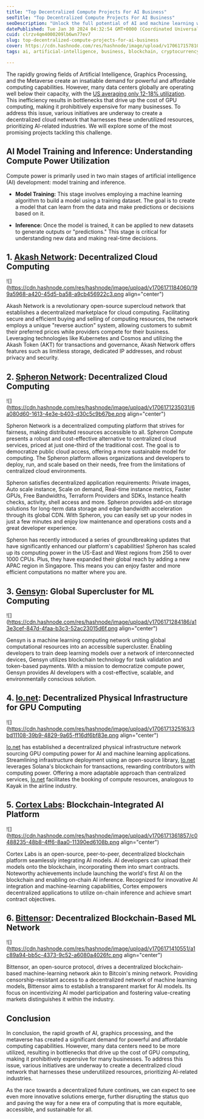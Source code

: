 ```yaml
---
title: "Top Decentralized Compute Projects For AI Business"
seoTitle: "Top Decentralized Compute Projects For AI Business"
seoDescription: "Unlock the full potential of AI and machine learning with decentralized cloud computing. Learn about the cutting-edge projects revolutionizing the industry"
datePublished: Tue Jan 30 2024 04:32:54 GMT+0000 (Coordinated Universal Time)
cuid: clrzv4qm4000209lb6wn77ev7
slug: top-decentralized-compute-projects-for-ai-business
cover: https://cdn.hashnode.com/res/hashnode/image/upload/v1706171578104/134698fa-8852-4487-9d63-5c9d424c701a.png
tags: ai, artificial-intelligence, business, blockchain, cryptocurrency, web3, compute, decentralization

---
```


The rapidly growing fields of Artificial Intelligence, Graphics Processing, and the Metaverse create an insatiable demand for powerful and affordable computing capabilities. However, many data centers globally are operating well below their capacity, with the [US averaging only 12-18% utilization](https://www.nrdc.org/sites/default/files/data-center-efficiency-assessment-IP.pdf). This inefficiency results in bottlenecks that drive up the cost of GPU computing, making it prohibitively expensive for many businesses. To address this issue, various initiatives are underway to create a decentralized cloud network that harnesses these underutilized resources, prioritizing AI-related industries. We will explore some of the most promising projects tackling this challenge.

## AI Model Training and Inference: Understanding Compute Power Utilization

Compute power is primarily used in two main stages of artificial intelligence (AI) development: model training and inference.

* **Model Training:** This stage involves employing a machine learning algorithm to build a model using a training dataset. The goal is to create a model that can learn from the data and make predictions or decisions based on it.
    
* **Inference:** Once the model is trained, it can be applied to new datasets to generate outputs or "predictions." This stage is critical for understanding new data and making real-time decisions.
    

## 1\. [Akash Network](https://akash.network/): Decentralized Cloud Computing 

![](https://cdn.hashnode.com/res/hashnode/image/upload/v1706171184060/199a5968-a420-45d5-ba58-a9cb456922c3.png align="center")

Akash Network is a revolutionary open-source supercloud network that establishes a decentralized marketplace for cloud computing. Facilitating secure and efficient buying and selling of computing resources, the network employs a unique "reverse auction" system, allowing customers to submit their preferred prices while providers compete for their business. Leveraging technologies like Kubernetes and Cosmos and utilizing the Akash Token (AKT) for transactions and governance, Akash Network offers features such as limitless storage, dedicated IP addresses, and robust privacy and security.

## 2\. [Spheron Network](https://www.spheron.network/): Decentralized Cloud Computing

![](https://cdn.hashnode.com/res/hashnode/image/upload/v1706171235031/6a080d60-1613-4e3e-b403-d30c5c9b67be.png align="center")

Spheron Network is a decentralized computing platform that strives for fairness, making distributed resources accessible to all. Spheron Compute presents a robust and cost-effective alternative to centralized cloud services, priced at just one-third of the traditional cost. The goal is to democratize public cloud access, offering a more sustainable model for computing. The Spheron platform allows organizations and developers to deploy, run, and scale based on their needs, free from the limitations of centralized cloud environments. 

Spheron satisfies decentralized application requirements: Private images, Auto scale instance, Scale on demand, Real-time instance metrics, Faster GPUs, Free Bandwidths, Terraform Providers and SDKs, Instance health checks, activity, shell access and more. Spheron provides add-on storage solutions for long-term data storage and edge bandwidth acceleration through its global CDN. With Spheron, you can easily set up your nodes in just a few minutes and enjoy low maintenance and operations costs and a great developer experience.

Spheron has recently introduced a series of groundbreaking updates that have significantly enhanced our platform's capabilities! Spheron has scaled up its computing power in the US-East and West regions from 256 to over 1000 CPUs. Plus, they have expanded their global reach by adding a new APAC region in Singapore. This means you can enjoy faster and more efficient computations no matter where you are.

## 3\. [Gensyn](https://www.gensyn.ai/): Global Supercluster for ML Computing

![](https://cdn.hashnode.com/res/hashnode/image/upload/v1706171284186/a13e3cef-847d-4faa-b3c3-52ac23015d6f.png align="center")

Gensyn is a machine learning computing network uniting global computational resources into an accessible supercluster. Enabling developers to train deep learning models over a network of interconnected devices, Gensyn utilizes blockchain technology for task validation and token-based payments. With a mission to democratize compute power, Gensyn provides AI developers with a cost-effective, scalable, and environmentally conscious solution.

## 4\. [Io.net](http://Io.net): Decentralized Physical Infrastructure for GPU Computing 

![](https://cdn.hashnode.com/res/hashnode/image/upload/v1706171325163/3bd11108-39b9-4829-9a65-ff16df6bf83e.png align="center")

[Io.net](http://Io.net) has established a decentralized physical infrastructure network sourcing GPU computing power for AI and machine learning applications. Streamlining infrastructure deployment using an open-source library, [Io.net](http://Io.net) leverages Solana's blockchain for transactions, rewarding contributors with computing power. Offering a more adaptable approach than centralized services, [Io.net](http://Io.net) facilitates the booking of compute resources, analogous to Kayak in the airline industry.

## 5\. [Cortex Labs](https://cortexlabs.ai/): Blockchain-Integrated AI Platform 

![](https://cdn.hashnode.com/res/hashnode/image/upload/v1706171361857/c0488235-48b8-4ff6-8aa0-11390ed6108b.png align="center")

Cortex Labs is an open-source, peer-to-peer, decentralized blockchain platform seamlessly integrating AI models. AI developers can upload their models onto the blockchain, incorporating them into smart contracts. Noteworthy achievements include launching the world's first AI on the blockchain and enabling on-chain AI inference. Recognized for innovative AI integration and machine-learning capabilities, Cortex empowers decentralized applications to utilize on-chain inference and achieve smart contract objectives.

## 6\. [Bittensor](https://bittensor.com/): Decentralized Blockchain-Based ML Network 

![](https://cdn.hashnode.com/res/hashnode/image/upload/v1706171410551/a1c89a94-bb5c-4373-9c52-a6080a4026fc.png align="center")

Bittensor, an open-source protocol, drives a decentralized blockchain-based machine-learning network akin to Bitcoin's mining network. Providing censorship-resistant access to a decentralized network of machine learning models, Bittensor aims to establish a transparent market for AI models. Its focus on incentivizing AI model participation and fostering value-creating markets distinguishes it within the industry.

## Conclusion

In conclusion, the rapid growth of AI, graphics processing, and the metaverse has created a significant demand for powerful and affordable computing capabilities. However, many data centers need to be more utilized, resulting in bottlenecks that drive up the cost of GPU computing, making it prohibitively expensive for many businesses. To address this issue, various initiatives are underway to create a decentralized cloud network that harnesses these underutilized resources, prioritizing AI-related industries.

As the race towards a decentralized future continues, we can expect to see even more innovative solutions emerge, further disrupting the status quo and paving the way for a new era of computing that is more equitable, accessible, and sustainable for all.